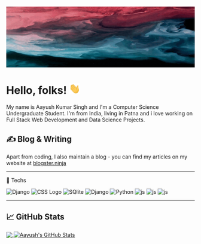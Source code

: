 [![Header](https://github.com/Aayush452-cell/Aayush452-cell/blob/master/header.gif "Header")](http://aayushsingh.herokuapp.com/)


# Hello, folks! <img src="https://raw.githubusercontent.com/Aayush452-cell/Aayush452-cell/master/wave.gif" width="30px">
My name is Aayush Kumar Singh and I'm a Computer Science Undergraduate Student. I'm from India, living in Patna and i love working on Full Stack Web Development and Data Science Projects.


## &#x270d; Blog & Writing

Apart from coding, I also maintain a blog - you can find my articles on my website at [blogster.ninja](https://www.blogster.ninja/) 


---

🧰 Techs

<img src="https://cdn.worldvectorlogo.com/logos/django.svg" alt="Django" width="50" height="50"/>  <img src="https://cdn.worldvectorlogo.com/logos/react-2.svg" alt="CSS Logo" width="50" height="50"/>  <img src="https://cdn.worldvectorlogo.com/logos/sqlite.svg" alt="SQlite" width="100" height="50"/>  <img src="https://cdn.worldvectorlogo.com/logos/mysql-3.svg" alt="Django" width="100" height="50"/> <img src="https://cdn.worldvectorlogo.com/logos/python-5.svg" alt="Python" width="60" height="50"/>  <img src="https://cdn.worldvectorlogo.com/logos/javascript-1.svg" alt="js" width="60" height="50"/>  <img src="https://cdn.worldvectorlogo.com/logos/flask.svg" alt="js" width="60" height="50"/> <img src="https://cdn.worldvectorlogo.com/logos/c.svg" alt="js" width="50" height="50"/> 
 
---



## &#x1f4c8; GitHub Stats

<a href="https://github.com/Aayush452-cell/Aayush452-cell">
  <img align="center" src="https://github-readme-stats.vercel.app/api/top-langs/?username=Aayush452-cell&hide=java,html,tex&title_color=ffffff&text_color=c9cacc&icon_color=2bbc8a&bg_color=1d1f21&langs_count=3" />
</a>

<a href="https://github.com/Aayush452-cell/Aayush452-cell">
  <img align="center" src="https://github-readme-stats.vercel.app/api?username=Aayush452-cell&show_icons=true&line_height=27&count_private=true&title_color=ffffff&text_color=c9cacc&icon_color=2bbc8a&bg_color=1d1f21" alt="Aayush's GitHub Stats" />
</a>
